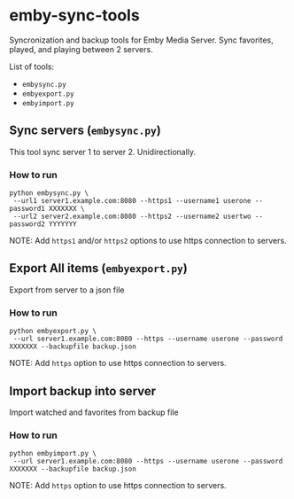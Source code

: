 # emby-sync-tools

Syncronization and backup tools for Emby Media Server. Sync favorites, played, and playing between 2 servers.

List of tools:

- `embysync.py`
- `embyexport.py`
- `embyimport.py`

## Sync servers (`embysync.py`)

This tool sync server 1 to server 2. Unidirectionally.

### How to run

```
python embysync.py \
 --url1 server1.example.com:8080 --https1 --username1 userone --password1 XXXXXXX \
 --url2 server2.example.com:8080 --https2 --username2 usertwo --password2 YYYYYYY
```

NOTE: Add `https1` and/or `https2` options to use https connection to servers.

## Export All items (`embyexport.py`)

Export from server to a json file

### How to run

```
python embyexport.py \
 --url server1.example.com:8080 --https --username userone --password XXXXXXX --backupfile backup.json
```

NOTE: Add `https` option to use https connection to servers.


## Import backup into server

Import watched and favorites from backup file

### How to run

```
python embyimport.py \
 --url server1.example.com:8080 --https --username userone --password XXXXXXX --backupfile backup.json
```

NOTE: Add `https` option to use https connection to servers.

